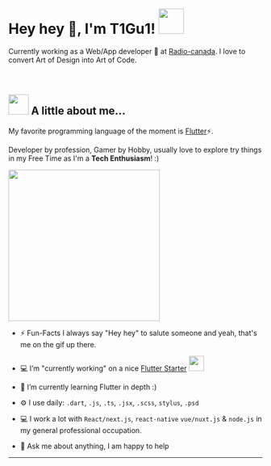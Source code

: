 # Hey hey 👋, I'm T1Gu1! <img src="https://media.giphy.com/media/mGcNjsfWAjY5AEZNw6/giphy.gif" width="50">

Currently working as a Web/App developer 🔭 at [Radio-canada](https://radio-canada.ca). I love to convert Art of Design into Art of Code.

<!-- <a href="https://twitter.com/t1gu1">
  <img align="left" alt="T1Gu1 Twitter" width="22px" src="https://img.icons8.com/dusk/64/000000/twitter.png" />
</a>
<a href="https://www.linkedin.com/in/t1gu1/">
  <img align="left" alt="T1Gu1 LinkdeIN" width="22px" src="https://img.icons8.com/dusk/64/000000/linkedin.png" />
</a>
<a href="https://t.me/t1gu1">
  <img align="left" alt="T1Gu1 Telegram" width="22px" src="https://img.icons8.com/dusk/64/000000/telegram-app.png" />
</a>
<a href="https://www.instagram.com/t1gu1/">
  <img align="left" alt="T1Gu1 Instagram" width="22px" src="https://img.icons8.com/dusk/64/000000/instagram-new.png" />
</a>
<a href="https://www.reddit.com/user/t1gu1/">
  <img align="left" alt="T1Gu1 Reddit" width="22px" src="https://img.icons8.com/dusk/64/000000/reddit.png" />
</a>
<a href="https://facebook.com/t1gu1/">
  <img align="left" alt="T1Gu1 Leetcode" width="22px" src="https://img.icons8.com/dusk/64/000000/facebook-new--v2.png" />
</a> -->

<br/>

## <img src="https://media.giphy.com/media/VgCDAzcKvsR6OM0uWg/giphy.gif" width="40"> A little about me...

My favorite programming language of the moment is [Flutter](https://flutter.dev)⚡.

Developer by profession, Gamer by Hobby, usually love to explore try things in my Free Time as I'm a **Tech Enthusiasm**! :)

<img src="https://media.giphy.com/media/CMN0HyQdB8TRJkxazt/giphy.gif" width="300">

- ⚡️ Fun-Facts I always say "Hey hey" to salute someone and yeah, that's me on the gif up there.
- 💻 I’m "currently working" on a nice [Flutter Starter](https://github.com/t1gu1/flutter-starter) <img src="https://media.giphy.com/media/WUlplcMpOCEmTGBtBW/giphy.gif" width="30">
- 🌱 I’m currently learning Flutter in depth :)
- ⚙️ I use daily: `.dart`, `.js`, `.ts`, `.jsx`, `.scss`, `stylus`, `.psd`
- 💻 I work a lot with `React/next.js`, `react-native` `vue/nuxt.js` & `node.js` in my general professional occupation.
- 💬 Ask me about anything, I am happy to help

  <!-- - 👋 You can find me with @T1Gu1 at almost every social platform. -->
  <!-- - 📝 [My Resume](https://docs.google.com/document/d/) -->

<!--

 <br/>

## <img src="https://media.giphy.com/media/du3J3cXyzhj75IOgvA/giphy.gif" width="30"> Github Brief

![T1gu1's github stats](https://github-readme-stats.vercel.app/api?username=t1gu1&theme=darcula&count_private=true&sho&show_icons=true&include_all_commits=true)

<br/>

## <img src="https://media.giphy.com/media/dxn6fRlTIShoeBr69N/giphy.gif" width="30"> Top Repositories

[![Liquid Swipe Card](https://github-readme-stats.vercel.app/api/pin/?username=t1gu1&show_owner=true&repo=flutter-starter&theme=darcula)](https://github.com/iamSahdeep/liquid_swipe_flutter)
[![Fu Uber Card](https://github-readme-stats.vercel.app/api/pin/?username=t1gu1&show_owner=true&repo=react-streamelements&theme=darcula)](https://github.com/iamSahdeep/fu_uber)

<br/> -->

---
